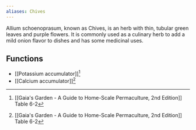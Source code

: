 ```yaml
---
aliases: Chives
---
```

Allium schoenoprasum, known as Chives, is an herb with thin, tubular green leaves and purple flowers. It is commonly used as a culinary herb to add a mild onion flavor to dishes and has some medicinal uses.

## Functions
- [[Potassium accumulator]][^1]
- [[Calcium accumulator]][^1]

[^1]: [[Gaia's Garden - A Guide to Home-Scale Permaculture, 2nd Edition]] Table 6-2
